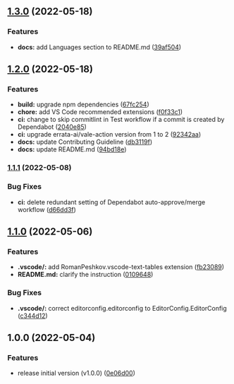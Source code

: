 ## [1.3.0](https://github.com/haru52/base_template/compare/v1.2.0...v1.3.0) (2022-05-18)


### Features

* **docs:** add Languages section to README.md ([39af504](https://github.com/haru52/base_template/commit/39af5049be7f73a3968b5a291290d3aa9c0a6c86))

## [1.2.0](https://github.com/haru52/base_template/compare/v1.1.1...v1.2.0) (2022-05-18)


### Features

* **build:** upgrade npm dependencies ([67fc254](https://github.com/haru52/base_template/commit/67fc25459d5b2f5fe262f6319a3e4d4ed8e4cdef))
* **chore:** add VS Code recommended extensions ([f0f33c1](https://github.com/haru52/base_template/commit/f0f33c1012fce126631b4f6cab93ef253d910e59))
* **ci:** change to skip commitlint in Test workflow if a commit is created by Dependabot ([2040e85](https://github.com/haru52/base_template/commit/2040e85af4c99dab2cbeacb4dd53c3f197ec9693))
* **ci:** upgrade errata-ai/vale-action version from 1 to 2 ([92342aa](https://github.com/haru52/base_template/commit/92342aac0142dcc608209153c8a49c567260d8b9))
* **docs:** update Contributing Guideline ([db3119f](https://github.com/haru52/base_template/commit/db3119f5f3ffc2289d389ace20052fcd713b580a))
* **docs:** update README.md ([94bd18e](https://github.com/haru52/base_template/commit/94bd18e8b4e34f187fa2d679807cef56e218ff5d))

### [1.1.1](https://github.com/haru52/base_template/compare/v1.1.0...v1.1.1) (2022-05-08)


### Bug Fixes

* **ci:** delete redundant setting of Dependabot auto-approve/merge workflow ([d66dd3f](https://github.com/haru52/base_template/commit/d66dd3ff369c76ce0e9c87b84b48d23bb1c52a77))

## [1.1.0](https://github.com/haru52/base_template/compare/v1.0.0...v1.1.0) (2022-05-06)


### Features

* **.vscode/:** add RomanPeshkov.vscode-text-tables extension ([fb23089](https://github.com/haru52/base_template/commit/fb2308974ef43a09c9dada023927157392e36eb4))
* **README.md:** clarify the instruction ([0109648](https://github.com/haru52/base_template/commit/0109648f8328eb9b30f18ff8c9b26bddb8c68d38))


### Bug Fixes

* **.vscode/:** correct editorconfig.editorconfig to EditorConfig.EditorConfig ([c344d12](https://github.com/haru52/base_template/commit/c344d1219c4e14b22532361221465b9f398eb1ac))

## 1.0.0 (2022-05-04)


### Features

* release initial version (v1.0.0) ([0e06d00](https://github.com/haru52/base_template/commit/0e06d004616e2ec6275451b39841433f8c9ac558))
